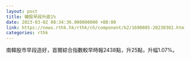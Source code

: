 ```yaml
---
layout: post
title: 韓股早段升逾1%
date: 2023-03-02 08:34:36.000000000 +08:00
link: https://news.rthk.hk/rthk/ch/component/k2/1690085-20230302.htm
categories: rthk
---
```


南韓股市早段造好，首爾綜合指數較早時報2438點，升25點，升幅1.07%。
